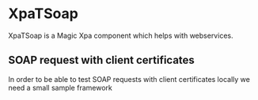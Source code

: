 # XpaTSoap
XpaTSoap is a Magic Xpa component which helps with webservices. 

## SOAP request with client certificates
In order to be able to test SOAP requests with client certificates locally we need a small sample framework